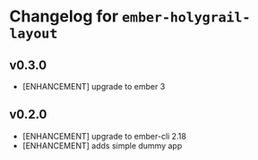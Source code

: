# Changelog for `ember-holygrail-layout`

## v0.3.0
- [ENHANCEMENT] upgrade to ember 3

## v0.2.0

- [ENHANCEMENT] upgrade to ember-cli 2.18
- [ENHANCEMENT] adds simple dummy app
